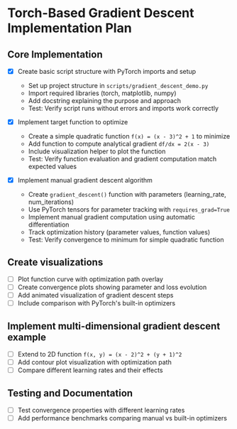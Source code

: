 # Torch-Based Gradient Descent Implementation Plan

## Core Implementation

- [x] Create basic script structure with PyTorch imports and setup
  - Set up project structure in `scripts/gradient_descent_demo.py`
  - Import required libraries (torch, matplotlib, numpy)
  - Add docstring explaining the purpose and approach
  - Test: Verify script runs without errors and imports work correctly

- [x] Implement target function to optimize
  - Create a simple quadratic function `f(x) = (x - 3)^2 + 1` to minimize
  - Add function to compute analytical gradient `df/dx = 2(x - 3)`
  - Include visualization helper to plot the function
  - Test: Verify function evaluation and gradient computation match expected values

- [x] Implement manual gradient descent algorithm
  - Create `gradient_descent()` function with parameters (learning_rate, num_iterations)
  - Use PyTorch tensors for parameter tracking with `requires_grad=True`
  - Implement manual gradient computation using automatic differentiation
  - Track optimization history (parameter values, function values)
  - Test: Verify convergence to minimum for simple quadratic function

## Create visualizations

- [ ] Plot function curve with optimization path overlay
- [ ] Create convergence plots showing parameter and loss evolution
- [ ] Add animated visualization of gradient descent steps
- [ ] Include comparison with PyTorch's built-in optimizers

## Implement multi-dimensional gradient descent example

- [ ] Extend to 2D function `f(x, y) = (x - 2)^2 + (y + 1)^2`
- [ ] Add contour plot visualization with optimization path
- [ ] Compare different learning rates and their effects

## Testing and Documentation

- [ ] Test convergence properties with different learning rates
- [ ] Add performance benchmarks comparing manual vs built-in optimizers
